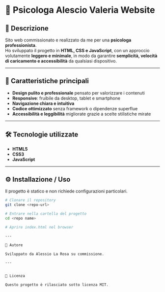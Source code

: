 # 🌿 Psicologa Alescio Valeria Website

## 📌 Descrizione  
Sito web commissionato e realizzato da me per una **psicologa professionista**.  
Ho sviluppato il progetto in **HTML, CSS e JavaScript**, con un approccio volutamente **leggero e minimale**, in modo da garantire **semplicità, velocità di caricamento e accessibilità** da qualsiasi dispositivo.  

---

## 🚀 Caratteristiche principali  

- **Design pulito e professionale** pensato per valorizzare i contenuti  
- **Responsive**: fruibile da desktop, tablet e smartphone  
- **Navigazione chiara e intuitiva**  
- **Codice ottimizzato** senza framework o dipendenze superflue  
- **Accessibilità e leggibilità** migliorate grazie a scelte stilistiche mirate  

---

## 🛠️ Tecnologie utilizzate  

- **HTML5**  
- **CSS3**  
- **JavaScript**  

---

## ⚙️ Installazione / Uso  

Il progetto è statico e non richiede configurazioni particolari.  

```bash
# Clonare il repository
git clone <repo-url>

# Entrare nella cartella del progetto
cd <repo name>

# Aprire index.html nel browser

---

👤 Autore

Sviluppato da Alessio La Rosa su commissione.

---


📄 Licenza

Questo progetto è rilasciato sotto licenza MIT.

